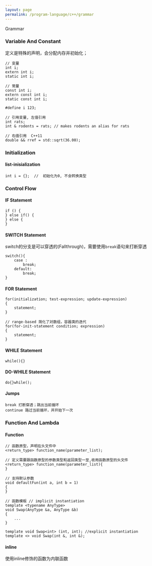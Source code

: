 ```yaml
---
layout: page
permalink: /program-language/c++/grammar
---
```


Grammar

### Variable And Constant

定义是特殊的声明，会分配内存并初始化；

    // 变量
    int i;
    extern int i;
    static int i;

    // 常量
    const int i;
    extern const int i;
    static const int i;

    #define i 123;

    // 引用变量, 左值引用
    int rats;
    int & rodents = rats; // makes rodents an alias for rats

    // 右值引用  C++11
    double && rref = std::sqrt(36.00);

### Initialization

#### list-inisialization

    int i = {};  //  初始化为0, 不会转换类型

### Control Flow

#### IF Statement

    if () {
    } else if() {
    } else {
    }

#### SWITCH Statement
switch的分支是可以穿透的(Fallthrough)，需要使用`break`语句来打断穿透

    switch(){
        case :
            break;
        default:
            break;
    }

#### FOR Statement

    for(initialization; test-expression; update-expression)
    {
        statement;
    }

    // range-based 简化了对数组，容器类的迭代
    for(for-init-statement condition; expression)
    {
        statement;
    }

#### WHILE Statement

    while(){}

#### DO-WHILE Statement

    do{}while();

#### Jumps

    break 打断穿透；跳出当前循环
    continue 路过当前循环，并开始下一次

### Function And Lambda
#### Function

    // 函数原型，声明在头文件中
    <return_type> function_name(parameter_list);

    // 定义需要跟函数原型的参数类型和返回类型一至,收用函数原型的头文件
    <return_type> function_name(parameter_list){
    }

    // 支持默认参数
    void defaultFun(int a, int b = 1)
    {
    }

    // 函数模板 // implicit instantiation
    template <typename AnyType>
    void Swap(AnyType &a, AnyType &b)
    {
        ...
    }

    template void Swap<int> (int, int); //explicit instantiation
    template <> void Swap(int &, int &);

#### inline
使用inline修饰的函数为内联函数

